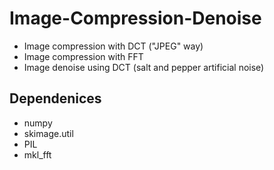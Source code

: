 # Image-Compression-Denoise
- Image compression with DCT ("JPEG" way)
- Image compression with FFT
- Image denoise using DCT (salt and pepper artificial noise)

## Dependenices
- numpy
- skimage.util
- PIL
- mkl_fft
